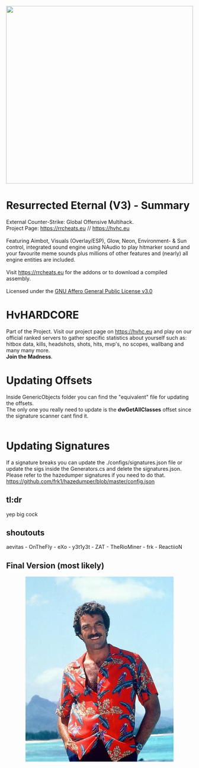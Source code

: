 <p align="center">
  <img width="100%" height="480" src="https://rrcheats.eu/assets/flex/beautiful.jpg">
</p>

# Resurrected Eternal (V3) - Summary
External Counter-Strike: Global Offensive Multihack.<br>
Project Page: https://rrcheats.eu // https://hvhc.eu<br><br>
Featuring Aimbot, Visuals (Overlay/ESP), Glow, Neon, Environment- & Sun control, integrated sound engine using NAudio to play hitmarker sound and your favourite meme sounds plus millions of other features and (nearly) all engine entities are included.<br><br>
Visit https://rrcheats.eu for the addons or to download a compiled assembly.<br>
<br>
Licensed under the <a href="https://github.com/sirk1x/ResurrectedEternal/blob/main/LICENSE">GNU Affero General Public License v3.0</a>

# HvHARDCORE
Part of the Project. Visit our project page on https://hvhc.eu and play on our official ranked servers to gather specific statistics about yourself such as: <br>hitbox data, kills, headshots, shots, hits, mvp's, no scopes, wallbang and many many more.<br>
<strong>Join the Madness</strong>.



# Updating Offsets
Inside GenericObjects folder you can find the "equivalent" file for updating the offsets.<br>
The only one you really need to update is the <strong>dwGetAllClasses</strong> offset since the signature scanner cant find it.<br>
<br>
# Updating Signatures
If a signature breaks you can update the ./configs/signatures.json file or update the sigs inside the Generators.cs and delete the signatures.json. <br>Please refer to the hazedumper signatures if you need to do that.<br>https://github.com/frk1/hazedumper/blob/master/config.json

## tl:dr
yep big cock

## shoutouts

aevitas - OnTheFly - eXo - y3t1y3t - ZAT - TheRioMiner - frk - ReactiioN

## Final Version (most likely)
<p align="center">
  <img src="https://github.com/sirk1x/ResurrectedEternal/blob/main/magnum.jpg?raw=true">
</p>
